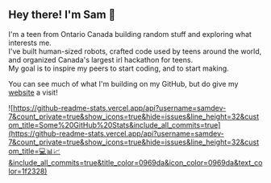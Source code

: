 
## Hey there! I'm Sam 👋
I'm a teen from Ontario Canada building random stuff and exploring what interests me.  
I've built human-sized robots, crafted code used by teens around the world, and organized Canada's largest irl hackathon for teens.  
My goal is to inspire my peers to start coding, and to start making.  

You can see much of what I'm building on my GitHub, but do give my [website](https://samliu.dev) a visit! 


![https://github-readme-stats.vercel.app/api?username=samdev-7&count_private=true&show_icons=true&hide=issues&line_height=32&custom_title=Some%20GitHub%20Stats&include_all_commits=true](https://github-readme-stats.vercel.app/api?username=samdev-7&count_private=true&show_icons=true&hide=issues&line_height=32&custom_title=💻📊📈&include_all_commits=true&title_color=0969da&icon_color=0969da&text_color=1f2328)
